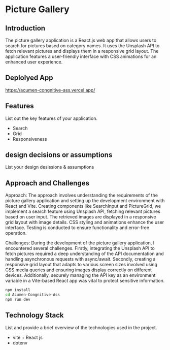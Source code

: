 # Picture Gallery

## Introduction
The picture gallery application is a React.js web app that allows users to search for pictures based on category names. It uses the Unsplash API to fetch relevant pictures and displays them in a responsive grid layout. The application features a user-friendly interface with CSS animations for an enhanced user experience.

## Deplolyed App
https://acumen-congnitive-ass.vercel.app/


## Features
List out the key features of your application.

- Search
- Grid
- Responsiveness

## design decisions or assumptions
List your design desissions & assumptions

## Approach and Challenges
Approach: The approach involves understanding the requirements of the picture gallery application and setting up the development environment with React and Vite. Creating components like SearchInput and PictureGrid, we implement a search feature using Unsplash API, fetching relevant pictures based on user input. The retrieved images are displayed in a responsive grid layout with image details. CSS styling and animations enhance the user interface. Testing is conducted to ensure functionality and error-free operation.

Challenges: During the development of the picture gallery application, I encountered several challenges. Firstly, integrating the Unsplash API to fetch pictures required a deep understanding of the API documentation and handling asynchronous requests with async/await. Secondly, creating a responsive grid layout that adapts to various screen sizes involved using CSS media queries and ensuring images display correctly on different devices. Additionally, securely managing the API key as an environment variable in a Vite-based React app was vital to protect sensitive information. 

```bash
npm install 
cd Acumen-Congnitive-Ass
npm run dev
```


## Technology Stack
List and provide a brief overview of the technologies used in the project.

- vite + React js
- dotenv 
